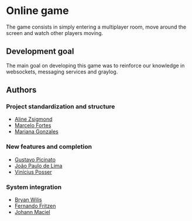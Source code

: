 # Online game

The game consists in simply entering a multiplayer room, move around the screen and watch other players moving.

## Development goal
The main goal on developing this game was to reinforce our knowledge in websockets, messaging services and graylog.

## Authors

### Project standardization and structure
- [Aline Zsigmond](https://www.github.com/alinezsigmond)
- [Marcelo Fortes](https://www.github.com/MarceloFortesGC)
- [Mariana Gonzales](https://www.github.com/Mariana10-04)

### New features and completion
- [Gustavo Picinato](https://www.github.com/Picinato0)
- [João Paulo de Lima](https://www.github.com/joaosondalima)
- [Vinícius Posser](https://github.com/PenvicK)

### System integration
- [Bryan Wilis](https://www.github.com/Buraym)
- [Fernando Fritzen](https://www.github.com/Fernando-Fritzen)
- [Johann Maciel](https://www.github.com/Truanqui)